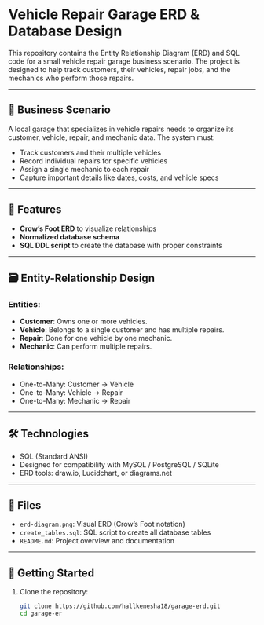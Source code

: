 # Vehicle Repair Garage ERD & Database Design

This repository contains the Entity Relationship Diagram (ERD) and SQL code for a small vehicle repair garage business scenario. The project is designed to help track customers, their vehicles, repair jobs, and the mechanics who perform those repairs.

---

## 📖 Business Scenario

A local garage that specializes in vehicle repairs needs to organize its customer, vehicle, repair, and mechanic data. The system must:

- Track customers and their multiple vehicles
- Record individual repairs for specific vehicles
- Assign a single mechanic to each repair
- Capture important details like dates, costs, and vehicle specs

---

## 📌 Features

- **Crow’s Foot ERD** to visualize relationships
- **Normalized database schema**
- **SQL DDL script** to create the database with proper constraints

---

## 🗃️ Entity-Relationship Design

### Entities:
- **Customer**: Owns one or more vehicles.
- **Vehicle**: Belongs to a single customer and has multiple repairs.
- **Repair**: Done for one vehicle by one mechanic.
- **Mechanic**: Can perform multiple repairs.

### Relationships:
- One-to-Many: Customer → Vehicle
- One-to-Many: Vehicle → Repair
- One-to-Many: Mechanic → Repair

---

## 🛠️ Technologies

- SQL (Standard ANSI)
- Designed for compatibility with MySQL / PostgreSQL / SQLite
- ERD tools: draw.io, Lucidchart, or diagrams.net

---

## 📂 Files

- `erd-diagram.png`: Visual ERD (Crow’s Foot notation)
- `create_tables.sql`: SQL script to create all database tables
- `README.md`: Project overview and documentation

---
## 🚀 Getting Started

1. Clone the repository:
   ```bash
   git clone https://github.com/hallkenesha18/garage-erd.git
   cd garage-er
